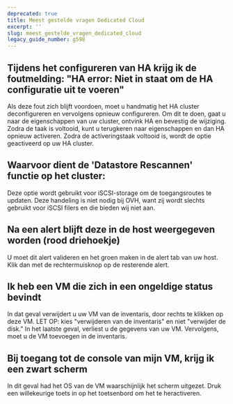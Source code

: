 ```yaml
---
deprecated: true
title: Meest gestelde vragen Dedicated Cloud
excerpt: ''
slug: meest_gestelde_vragen_dedicated_cloud
legacy_guide_number: g598
---
```



## Tijdens het configureren van HA krijg ik de foutmelding: "HA error: Niet in staat om de HA configuratie uit te voeren"
Als deze fout zich blijft voordoen, moet u handmatig het HA cluster deconfigureren en vervolgens opnieuw configureren. Om dit te doen, gaat u naar de eigenschappen van uw cluster, ontvink HA en bevestig de wijziging. Zodra de taak is voltooid, kunt u terugkeren naar eigenschappen en dan HA opnieuw activeren. Zodra de activeringstaak voltooid is, wordt de optie geactiveerd op uw HA cluster.


## Waarvoor dient de 'Datastore Rescannen' functie op het cluster:
Deze optie wordt gebruikt voor iSCSI-storage om de toegangsroutes te updaten.
Deze handeling is niet nodig bij OVH, want zij wordt slechts gebruikt voor iSCSI filers en die bieden wij niet aan.


## Na een alert blijft deze in de host weergegeven worden (rood driehoekje)
U moet dit alert valideren en het groen maken in de alert tab van uw host. Klik dan met de rechtermuisknop op de resterende alert.


## Ik heb een VM die zich in een ongeldige status bevindt
In dat geval verwijdert u uw VM van de inventaris, door rechts te klikken op deze VM.
LET OP: kies "verwijderen van de inventaris" en niet "verwijder de disk." In het laatste geval, verliest u de gegevens van uw VM.
Vervolgens, moet u de VM toevoegen in de inventaris.


## Bij toegang tot de console van mijn VM, krijg ik een zwart scherm
In dit geval had het OS van de VM waarschijnlijk het scherm uitgezet. Druk een willekeurige toets in op het toetsenbord om het te heractiveren.

